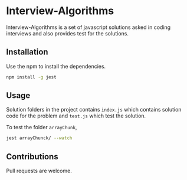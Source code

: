 # Interview-Algorithms
 
Interview-Algorithms is a set of javascript solutions asked in coding interviews and also provides test for the solutions.

## Installation

Use the npm to install the dependencies.

```bash
npm install -g jest
```

## Usage
Solution folders in the project contains ```index.js``` which contains solution code for the problem and ```test.js``` which test the solution.

To test the folder ```arrayChunk```,
```bash
jest arrayChunck/ --watch
```

## Contributions
Pull requests are welcome.
